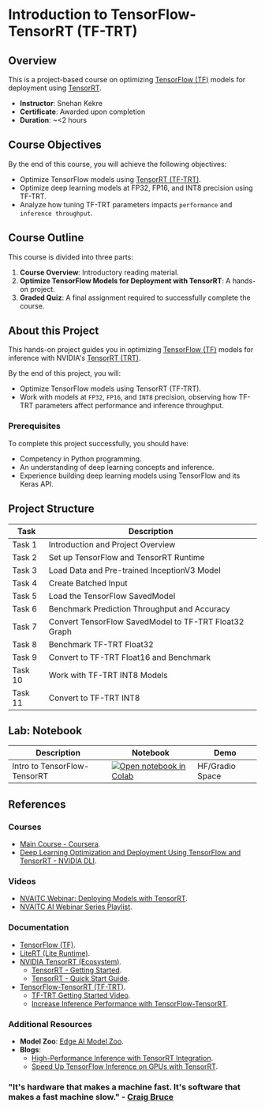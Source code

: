 # Introduction to TensorFlow-TensorRT (TF-TRT)

## Overview

This is a project-based course on optimizing [TensorFlow (TF)](https://www.tensorflow.org/) models for deployment using [TensorRT](https://developer.nvidia.com/tensorrt).

- **Instructor**: Snehan Kekre  
- **Certificate**: Awarded upon completion  
- **Duration**: ~<2 hours  

## Course Objectives

By the end of this course, you will achieve the following objectives:

- Optimize TensorFlow models using [TensorRT (TF-TRT)](https://docs.nvidia.com/deeplearning/frameworks/tf-trt-user-guide/index.html).  
- Optimize deep learning models at FP32, FP16, and INT8 precision using TF-TRT.  
- Analyze how tuning TF-TRT parameters impacts `performance` and `inference throughput`.  

## Course Outline

This course is divided into three parts:

1. **Course Overview**: Introductory reading material.  
2. **Optimize TensorFlow Models for Deployment with TensorRT**: A hands-on project.  
3. **Graded Quiz**: A final assignment required to successfully complete the course.  

## About this Project

This hands-on project guides you in optimizing [TensorFlow (TF)](https://www.tensorflow.org/) models for inference with NVIDIA's [TensorRT (TRT)](https://developer.nvidia.com/tensorrt).

By the end of this project, you will:  
- Optimize TensorFlow models using TensorRT (TF-TRT).  
- Work with models at `FP32`, `FP16`, and `INT8` precision, observing how TF-TRT parameters affect performance and inference throughput.

### Prerequisites  

To complete this project successfully, you should have:  
- Competency in Python programming.  
- An understanding of deep learning concepts and inference.  
- Experience building deep learning models using TensorFlow and its Keras API.  

## Project Structure  

| Task   | Description                                  |
|--------|----------------------------------------------|
| Task 1 | Introduction and Project Overview           |
| Task 2 | Set up TensorFlow and TensorRT Runtime      |
| Task 3 | Load Data and Pre-trained InceptionV3 Model |
| Task 4 | Create Batched Input                        |
| Task 5 | Load the TensorFlow SavedModel              |
| Task 6 | Benchmark Prediction Throughput and Accuracy |
| Task 7 | Convert TensorFlow SavedModel to TF-TRT Float32 Graph |
| Task 8 | Benchmark TF-TRT Float32                   |
| Task 9 | Convert to TF-TRT Float16 and Benchmark     |
| Task 10 | Work with TF-TRT INT8 Models               |
| Task 11 | Convert to TF-TRT INT8                     |

## Lab: Notebook  

| Description                    | Notebook                                                                                                               | Demo         |
|--------------------------------|-----------------------------------------------------------------------------------------------------------------------|--------------|
| Intro to TensorFlow-TensorRT   | [![Open notebook in Colab](https://colab.research.google.com/assets/colab-badge.svg)](https://colab.research.google.com/github/afondiel/Computer-Vision-Kaggle-Free-Course/blob/main/lab/notebooks/Intro-to-TensorFlow-TensorRT.ipynb) | HF/Gradio Space |

## References  

### Courses
- [Main Course - Coursera](https://www.coursera.org/projects/tensorflow-tensorrt).  
- [Deep Learning Optimization and Deployment Using TensorFlow and TensorRT - NVIDIA DLI](https://learn.nvidia.com/courses/course-detail?course_id=course-v1:DLI+L-FX-18+V2).  

### Videos
- [NVAITC Webinar: Deploying Models with TensorRT](https://www.youtube.com/watch?v=67ev-6Xn30U).  
- [NVAITC AI Webinar Series Playlist](https://www.youtube.com/watch?v=azLCUayJJoQ&list=PL5B692fm6--sJLzBmCpUSpP36xUWwuO8c&index=1).  

### Documentation
- [TensorFlow (TF)](https://www.tensorflow.org/).  
- [LiteRT (Lite Runtime)](https://ai.google.dev/edge/litert).  
- [NVIDIA TensorRT (Ecosystem)](https://developer.nvidia.com/tensorrt).  
    - [TensorRT - Getting Started](https://developer.nvidia.com/tensorrt-getting-started).  
    - [TensorRT - Quick Start Guide](https://docs.nvidia.com/deeplearning/tensorrt/quick-start-guide/index.html).  
- [TensorFlow-TensorRT (TF-TRT)](https://docs.nvidia.com/deeplearning/frameworks/tf-trt-user-guide/index.html).  
    - [TF-TRT Getting Started Video](https://www.youtube.com/watch?v=w7871kMiAs8).  
    - [Increase Inference Performance with TensorFlow-TensorRT](https://blog.tensorflow.org/2018/04/speed-up-tensorflow-inference-on-gpus-tensorRT.html).  

### Additional Resources  

- **Model Zoo**: [Edge AI Model Zoo](https://github.com/afondiel/EdgeAI-Model-Zoo).  
- **Blogs**:  
    - [High-Performance Inference with TensorRT Integration](https://blog.tensorflow.org/2019/06/high-performance-inference-with-TensorRT.html).  
    - [Speed Up TensorFlow Inference on GPUs with TensorRT](https://blog.tensorflow.org/2018/04/speed-up-tensorflow-inference-on-gpus-tensorRT.html).  


### "It's hardware that makes a machine fast. It's software that makes a fast machine slow." - [Craig Bruce](http://www.csbruce.com/)